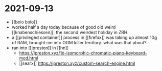 # 2021-09-13

- [[bolo bolo]]
- worked half a day today because of good old weird [[knabenschiessen]]: the second weirdest holiday in ZRH.
- a [[privileged container]] process in [[firefox]] was taking up almost 10g of RAM, brought me into OOM killer territory. what was that about?
- ran into [[jpreston]] in [[hn]]
  - https://jpreston.xyz/1d-isomorphic-chromatic-piano-keyboard-mod.html
  - [[searx]] https://jpreston.xyz/custom-search-engine.html